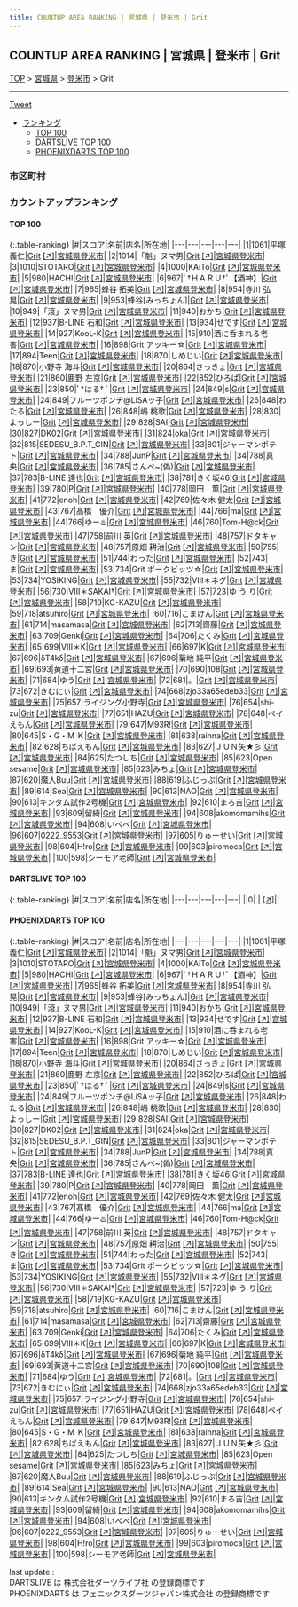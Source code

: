 ```yaml
---
title: COUNTUP AREA RANKING | 宮城県 | 登米市 | Grit
---
```

## COUNTUP AREA RANKING | 宮城県 | 登米市 | Grit

[TOP](/darts/rank/) > [宮城県](/darts/rank/宮城県/) > [登米市](/darts/rank/宮城県/登米市/) > Grit

___

<a href="https://twitter.com/share?ref_src=twsrc%5Etfw" data-text="COUNTUP AREA RANKING | 宮城県登米市Grit" class="twitter-share-button" data-hashtags="DARTSLIVE,PHOENIXDARTS,darts,ダーツ" data-show-count="false">Tweet</a>

* [ランキング](#カウントアップランキング)
    * [TOP 100](#top-100)
    * [DARTSLIVE TOP 100](#dartslive-top-100)
    * [PHOENIXDARTS TOP 100](#phoenixdarts-top-100)

### 市区町村

<ul>

</ul>

### カウントアップランキング

#### TOP 100



{:.table-ranking}
|#|スコア|名前|店名|所在地|
|---|---|---|---|---|
|1|1061|<span class="rank-name-pd"><span class="pro-icon-pd"></span>平塚 義仁</span>|<a href="/darts/rank/shops/7436.html">Grit</a> <a href="https://vs.phoenixdarts.com/jp/shop/shopDetailInfo/s_7436?s_seq=7436">[↗]</a>|<a href="/darts/rank/宮城県/登米市">宮城県登米市</a>|
|2|1014|<span class="rank-name-pd">「魁」ヌマ男</span>|<a href="/darts/rank/shops/7436.html">Grit</a> <a href="https://vs.phoenixdarts.com/jp/shop/shopDetailInfo/s_7436?s_seq=7436">[↗]</a>|<a href="/darts/rank/宮城県/登米市">宮城県登米市</a>|
|3|1010|<span class="rank-name-pd">STOTARO</span>|<a href="/darts/rank/shops/7436.html">Grit</a> <a href="https://vs.phoenixdarts.com/jp/shop/shopDetailInfo/s_7436?s_seq=7436">[↗]</a>|<a href="/darts/rank/宮城県/登米市">宮城県登米市</a>|
|4|1000|<span class="rank-name-pd">KAiTo</span>|<a href="/darts/rank/shops/7436.html">Grit</a> <a href="https://vs.phoenixdarts.com/jp/shop/shopDetailInfo/s_7436?s_seq=7436">[↗]</a>|<a href="/darts/rank/宮城県/登米市">宮城県登米市</a>|
|5|980|<span class="rank-name-pd">HACHI</span>|<a href="/darts/rank/shops/7436.html">Grit</a> <a href="https://vs.phoenixdarts.com/jp/shop/shopDetailInfo/s_7436?s_seq=7436">[↗]</a>|<a href="/darts/rank/宮城県/登米市">宮城県登米市</a>|
|6|967|<span class="rank-name-pd">ﾟ†ＨＡＲＵ†ﾟ【酒神】</span>|<a href="/darts/rank/shops/7436.html">Grit</a> <a href="https://vs.phoenixdarts.com/jp/shop/shopDetailInfo/s_7436?s_seq=7436">[↗]</a>|<a href="/darts/rank/宮城県/登米市">宮城県登米市</a>|
|7|965|<span class="rank-name-pd">蜂谷 拓美</span>|<a href="/darts/rank/shops/7436.html">Grit</a> <a href="https://vs.phoenixdarts.com/jp/shop/shopDetailInfo/s_7436?s_seq=7436">[↗]</a>|<a href="/darts/rank/宮城県/登米市">宮城県登米市</a>|
|8|954|<span class="rank-name-pd"><span class="pro-icon-pd"></span>寺川 弘晃</span>|<a href="/darts/rank/shops/7436.html">Grit</a> <a href="https://vs.phoenixdarts.com/jp/shop/shopDetailInfo/s_7436?s_seq=7436">[↗]</a>|<a href="/darts/rank/宮城県/登米市">宮城県登米市</a>|
|9|953|<span class="rank-name-pd">蜂谷[みっちょん]</span>|<a href="/darts/rank/shops/7436.html">Grit</a> <a href="https://vs.phoenixdarts.com/jp/shop/shopDetailInfo/s_7436?s_seq=7436">[↗]</a>|<a href="/darts/rank/宮城県/登米市">宮城県登米市</a>|
|10|949|<span class="rank-name-pd">「滾」ヌマ男</span>|<a href="/darts/rank/shops/7436.html">Grit</a> <a href="https://vs.phoenixdarts.com/jp/shop/shopDetailInfo/s_7436?s_seq=7436">[↗]</a>|<a href="/darts/rank/宮城県/登米市">宮城県登米市</a>|
|11|940|<span class="rank-name-pd">おかち</span>|<a href="/darts/rank/shops/7436.html">Grit</a> <a href="https://vs.phoenixdarts.com/jp/shop/shopDetailInfo/s_7436?s_seq=7436">[↗]</a>|<a href="/darts/rank/宮城県/登米市">宮城県登米市</a>|
|12|937|<span class="rank-name-pd">B-LINE 石和</span>|<a href="/darts/rank/shops/7436.html">Grit</a> <a href="https://vs.phoenixdarts.com/jp/shop/shopDetailInfo/s_7436?s_seq=7436">[↗]</a>|<a href="/darts/rank/宮城県/登米市">宮城県登米市</a>|
|13|934|<span class="rank-name-pd">せです</span>|<a href="/darts/rank/shops/7436.html">Grit</a> <a href="https://vs.phoenixdarts.com/jp/shop/shopDetailInfo/s_7436?s_seq=7436">[↗]</a>|<a href="/darts/rank/宮城県/登米市">宮城県登米市</a>|
|14|927|<span class="rank-name-pd">KooL-K</span>|<a href="/darts/rank/shops/7436.html">Grit</a> <a href="https://vs.phoenixdarts.com/jp/shop/shopDetailInfo/s_7436?s_seq=7436">[↗]</a>|<a href="/darts/rank/宮城県/登米市">宮城県登米市</a>|
|15|910|<span class="rank-name-pd">酒に呑まれる老害</span>|<a href="/darts/rank/shops/7436.html">Grit</a> <a href="https://vs.phoenixdarts.com/jp/shop/shopDetailInfo/s_7436?s_seq=7436">[↗]</a>|<a href="/darts/rank/宮城県/登米市">宮城県登米市</a>|
|16|898|<span class="rank-name-pd">Grit アッキー☆</span>|<a href="/darts/rank/shops/7436.html">Grit</a> <a href="https://vs.phoenixdarts.com/jp/shop/shopDetailInfo/s_7436?s_seq=7436">[↗]</a>|<a href="/darts/rank/宮城県/登米市">宮城県登米市</a>|
|17|894|<span class="rank-name-pd">Teen</span>|<a href="/darts/rank/shops/7436.html">Grit</a> <a href="https://vs.phoenixdarts.com/jp/shop/shopDetailInfo/s_7436?s_seq=7436">[↗]</a>|<a href="/darts/rank/宮城県/登米市">宮城県登米市</a>|
|18|870|<span class="rank-name-pd">しめじい</span>|<a href="/darts/rank/shops/7436.html">Grit</a> <a href="https://vs.phoenixdarts.com/jp/shop/shopDetailInfo/s_7436?s_seq=7436">[↗]</a>|<a href="/darts/rank/宮城県/登米市">宮城県登米市</a>|
|18|870|<span class="rank-name-pd"><span class="pro-icon-pd"></span>小野寺 海斗</span>|<a href="/darts/rank/shops/7436.html">Grit</a> <a href="https://vs.phoenixdarts.com/jp/shop/shopDetailInfo/s_7436?s_seq=7436">[↗]</a>|<a href="/darts/rank/宮城県/登米市">宮城県登米市</a>|
|20|864|<span class="rank-name-pd">さっきょ</span>|<a href="/darts/rank/shops/7436.html">Grit</a> <a href="https://vs.phoenixdarts.com/jp/shop/shopDetailInfo/s_7436?s_seq=7436">[↗]</a>|<a href="/darts/rank/宮城県/登米市">宮城県登米市</a>|
|21|860|<span class="rank-name-pd"><span class="pro-icon-pd"></span>鹿野 左京</span>|<a href="/darts/rank/shops/7436.html">Grit</a> <a href="https://vs.phoenixdarts.com/jp/shop/shopDetailInfo/s_7436?s_seq=7436">[↗]</a>|<a href="/darts/rank/宮城県/登米市">宮城県登米市</a>|
|22|852|<span class="rank-name-pd">ひろぱ</span>|<a href="/darts/rank/shops/7436.html">Grit</a> <a href="https://vs.phoenixdarts.com/jp/shop/shopDetailInfo/s_7436?s_seq=7436">[↗]</a>|<a href="/darts/rank/宮城県/登米市">宮城県登米市</a>|
|23|850|<span class="rank-name-pd">‪ﾟ†はる† ﾟ</span>|<a href="/darts/rank/shops/7436.html">Grit</a> <a href="https://vs.phoenixdarts.com/jp/shop/shopDetailInfo/s_7436?s_seq=7436">[↗]</a>|<a href="/darts/rank/宮城県/登米市">宮城県登米市</a>|
|24|849|<span class="rank-name-pd">s</span>|<a href="/darts/rank/shops/7436.html">Grit</a> <a href="https://vs.phoenixdarts.com/jp/shop/shopDetailInfo/s_7436?s_seq=7436">[↗]</a>|<a href="/darts/rank/宮城県/登米市">宮城県登米市</a>|
|24|849|<span class="rank-name-pd">フルーツポンチ@LiSAッ子</span>|<a href="/darts/rank/shops/7436.html">Grit</a> <a href="https://vs.phoenixdarts.com/jp/shop/shopDetailInfo/s_7436?s_seq=7436">[↗]</a>|<a href="/darts/rank/宮城県/登米市">宮城県登米市</a>|
|26|848|<span class="rank-name-pd">わたる</span>|<a href="/darts/rank/shops/7436.html">Grit</a> <a href="https://vs.phoenixdarts.com/jp/shop/shopDetailInfo/s_7436?s_seq=7436">[↗]</a>|<a href="/darts/rank/宮城県/登米市">宮城県登米市</a>|
|26|848|<span class="rank-name-pd"><span class="pro-icon-pd"></span>嶋 桃歌</span>|<a href="/darts/rank/shops/7436.html">Grit</a> <a href="https://vs.phoenixdarts.com/jp/shop/shopDetailInfo/s_7436?s_seq=7436">[↗]</a>|<a href="/darts/rank/宮城県/登米市">宮城県登米市</a>|
|28|830|<span class="rank-name-pd">よっしー</span>|<a href="/darts/rank/shops/7436.html">Grit</a> <a href="https://vs.phoenixdarts.com/jp/shop/shopDetailInfo/s_7436?s_seq=7436">[↗]</a>|<a href="/darts/rank/宮城県/登米市">宮城県登米市</a>|
|29|828|<span class="rank-name-pd">SAI</span>|<a href="/darts/rank/shops/7436.html">Grit</a> <a href="https://vs.phoenixdarts.com/jp/shop/shopDetailInfo/s_7436?s_seq=7436">[↗]</a>|<a href="/darts/rank/宮城県/登米市">宮城県登米市</a>|
|30|827|<span class="rank-name-pd">DK02</span>|<a href="/darts/rank/shops/7436.html">Grit</a> <a href="https://vs.phoenixdarts.com/jp/shop/shopDetailInfo/s_7436?s_seq=7436">[↗]</a>|<a href="/darts/rank/宮城県/登米市">宮城県登米市</a>|
|31|824|<span class="rank-name-pd">oka</span>|<a href="/darts/rank/shops/7436.html">Grit</a> <a href="https://vs.phoenixdarts.com/jp/shop/shopDetailInfo/s_7436?s_seq=7436">[↗]</a>|<a href="/darts/rank/宮城県/登米市">宮城県登米市</a>|
|32|815|<span class="rank-name-pd">SEDESU_B.P.T_GIN</span>|<a href="/darts/rank/shops/7436.html">Grit</a> <a href="https://vs.phoenixdarts.com/jp/shop/shopDetailInfo/s_7436?s_seq=7436">[↗]</a>|<a href="/darts/rank/宮城県/登米市">宮城県登米市</a>|
|33|801|<span class="rank-name-pd">ジャーマンポテト</span>|<a href="/darts/rank/shops/7436.html">Grit</a> <a href="https://vs.phoenixdarts.com/jp/shop/shopDetailInfo/s_7436?s_seq=7436">[↗]</a>|<a href="/darts/rank/宮城県/登米市">宮城県登米市</a>|
|34|788|<span class="rank-name-pd">JunP</span>|<a href="/darts/rank/shops/7436.html">Grit</a> <a href="https://vs.phoenixdarts.com/jp/shop/shopDetailInfo/s_7436?s_seq=7436">[↗]</a>|<a href="/darts/rank/宮城県/登米市">宮城県登米市</a>|
|34|788|<span class="rank-name-pd">真央</span>|<a href="/darts/rank/shops/7436.html">Grit</a> <a href="https://vs.phoenixdarts.com/jp/shop/shopDetailInfo/s_7436?s_seq=7436">[↗]</a>|<a href="/darts/rank/宮城県/登米市">宮城県登米市</a>|
|36|785|<span class="rank-name-pd">さんぺ~(偽)</span>|<a href="/darts/rank/shops/7436.html">Grit</a> <a href="https://vs.phoenixdarts.com/jp/shop/shopDetailInfo/s_7436?s_seq=7436">[↗]</a>|<a href="/darts/rank/宮城県/登米市">宮城県登米市</a>|
|37|783|<span class="rank-name-pd">B-LINE   達也</span>|<a href="/darts/rank/shops/7436.html">Grit</a> <a href="https://vs.phoenixdarts.com/jp/shop/shopDetailInfo/s_7436?s_seq=7436">[↗]</a>|<a href="/darts/rank/宮城県/登米市">宮城県登米市</a>|
|38|781|<span class="rank-name-pd">きく坂46</span>|<a href="/darts/rank/shops/7436.html">Grit</a> <a href="https://vs.phoenixdarts.com/jp/shop/shopDetailInfo/s_7436?s_seq=7436">[↗]</a>|<a href="/darts/rank/宮城県/登米市">宮城県登米市</a>|
|39|780|<span class="rank-name-pd">P</span>|<a href="/darts/rank/shops/7436.html">Grit</a> <a href="https://vs.phoenixdarts.com/jp/shop/shopDetailInfo/s_7436?s_seq=7436">[↗]</a>|<a href="/darts/rank/宮城県/登米市">宮城県登米市</a>|
|40|778|<span class="rank-name-pd">岡田　薫</span>|<a href="/darts/rank/shops/7436.html">Grit</a> <a href="https://vs.phoenixdarts.com/jp/shop/shopDetailInfo/s_7436?s_seq=7436">[↗]</a>|<a href="/darts/rank/宮城県/登米市">宮城県登米市</a>|
|41|772|<span class="rank-name-pd">enoh</span>|<a href="/darts/rank/shops/7436.html">Grit</a> <a href="https://vs.phoenixdarts.com/jp/shop/shopDetailInfo/s_7436?s_seq=7436">[↗]</a>|<a href="/darts/rank/宮城県/登米市">宮城県登米市</a>|
|42|769|<span class="rank-name-pd"><span class="pro-icon-pd"></span>佐々木 健太</span>|<a href="/darts/rank/shops/7436.html">Grit</a> <a href="https://vs.phoenixdarts.com/jp/shop/shopDetailInfo/s_7436?s_seq=7436">[↗]</a>|<a href="/darts/rank/宮城県/登米市">宮城県登米市</a>|
|43|767|<span class="rank-name-pd">髙橋　優介</span>|<a href="/darts/rank/shops/7436.html">Grit</a> <a href="https://vs.phoenixdarts.com/jp/shop/shopDetailInfo/s_7436?s_seq=7436">[↗]</a>|<a href="/darts/rank/宮城県/登米市">宮城県登米市</a>|
|44|766|<span class="rank-name-pd">ma</span>|<a href="/darts/rank/shops/7436.html">Grit</a> <a href="https://vs.phoenixdarts.com/jp/shop/shopDetailInfo/s_7436?s_seq=7436">[↗]</a>|<a href="/darts/rank/宮城県/登米市">宮城県登米市</a>|
|44|766|<span class="rank-name-pd">ゆー♨️</span>|<a href="/darts/rank/shops/7436.html">Grit</a> <a href="https://vs.phoenixdarts.com/jp/shop/shopDetailInfo/s_7436?s_seq=7436">[↗]</a>|<a href="/darts/rank/宮城県/登米市">宮城県登米市</a>|
|46|760|<span class="rank-name-pd">Tom-H@ck</span>|<a href="/darts/rank/shops/7436.html">Grit</a> <a href="https://vs.phoenixdarts.com/jp/shop/shopDetailInfo/s_7436?s_seq=7436">[↗]</a>|<a href="/darts/rank/宮城県/登米市">宮城県登米市</a>|
|47|758|<span class="rank-name-pd"><span class="pro-icon-pd"></span>前川 英</span>|<a href="/darts/rank/shops/7436.html">Grit</a> <a href="https://vs.phoenixdarts.com/jp/shop/shopDetailInfo/s_7436?s_seq=7436">[↗]</a>|<a href="/darts/rank/宮城県/登米市">宮城県登米市</a>|
|48|757|<span class="rank-name-pd">ドタキャン</span>|<a href="/darts/rank/shops/7436.html">Grit</a> <a href="https://vs.phoenixdarts.com/jp/shop/shopDetailInfo/s_7436?s_seq=7436">[↗]</a>|<a href="/darts/rank/宮城県/登米市">宮城県登米市</a>|
|48|757|<span class="rank-name-pd">原畑 耕治</span>|<a href="/darts/rank/shops/7436.html">Grit</a> <a href="https://vs.phoenixdarts.com/jp/shop/shopDetailInfo/s_7436?s_seq=7436">[↗]</a>|<a href="/darts/rank/宮城県/登米市">宮城県登米市</a>|
|50|755|<span class="rank-name-pd">き</span>|<a href="/darts/rank/shops/7436.html">Grit</a> <a href="https://vs.phoenixdarts.com/jp/shop/shopDetailInfo/s_7436?s_seq=7436">[↗]</a>|<a href="/darts/rank/宮城県/登米市">宮城県登米市</a>|
|51|744|<span class="rank-name-pd">わった</span>|<a href="/darts/rank/shops/7436.html">Grit</a> <a href="https://vs.phoenixdarts.com/jp/shop/shopDetailInfo/s_7436?s_seq=7436">[↗]</a>|<a href="/darts/rank/宮城県/登米市">宮城県登米市</a>|
|52|743|<span class="rank-name-pd">ま</span>|<a href="/darts/rank/shops/7436.html">Grit</a> <a href="https://vs.phoenixdarts.com/jp/shop/shopDetailInfo/s_7436?s_seq=7436">[↗]</a>|<a href="/darts/rank/宮城県/登米市">宮城県登米市</a>|
|53|734|<span class="rank-name-pd">Grit ポークビッツ☆</span>|<a href="/darts/rank/shops/7436.html">Grit</a> <a href="https://vs.phoenixdarts.com/jp/shop/shopDetailInfo/s_7436?s_seq=7436">[↗]</a>|<a href="/darts/rank/宮城県/登米市">宮城県登米市</a>|
|53|734|<span class="rank-name-pd">YOSIKING</span>|<a href="/darts/rank/shops/7436.html">Grit</a> <a href="https://vs.phoenixdarts.com/jp/shop/shopDetailInfo/s_7436?s_seq=7436">[↗]</a>|<a href="/darts/rank/宮城県/登米市">宮城県登米市</a>|
|55|732|<span class="rank-name-pd">Ⅷ＊ネグ</span>|<a href="/darts/rank/shops/7436.html">Grit</a> <a href="https://vs.phoenixdarts.com/jp/shop/shopDetailInfo/s_7436?s_seq=7436">[↗]</a>|<a href="/darts/rank/宮城県/登米市">宮城県登米市</a>|
|56|730|<span class="rank-name-pd">Ⅷ＊SAKAI†</span>|<a href="/darts/rank/shops/7436.html">Grit</a> <a href="https://vs.phoenixdarts.com/jp/shop/shopDetailInfo/s_7436?s_seq=7436">[↗]</a>|<a href="/darts/rank/宮城県/登米市">宮城県登米市</a>|
|57|723|<span class="rank-name-pd">ゆ う り</span>|<a href="/darts/rank/shops/7436.html">Grit</a> <a href="https://vs.phoenixdarts.com/jp/shop/shopDetailInfo/s_7436?s_seq=7436">[↗]</a>|<a href="/darts/rank/宮城県/登米市">宮城県登米市</a>|
|58|719|<span class="rank-name-pd">KG-KAZU</span>|<a href="/darts/rank/shops/7436.html">Grit</a> <a href="https://vs.phoenixdarts.com/jp/shop/shopDetailInfo/s_7436?s_seq=7436">[↗]</a>|<a href="/darts/rank/宮城県/登米市">宮城県登米市</a>|
|59|718|<span class="rank-name-pd">atsuhiro</span>|<a href="/darts/rank/shops/7436.html">Grit</a> <a href="https://vs.phoenixdarts.com/jp/shop/shopDetailInfo/s_7436?s_seq=7436">[↗]</a>|<a href="/darts/rank/宮城県/登米市">宮城県登米市</a>|
|60|716|<span class="rank-name-pd">こまけん</span>|<a href="/darts/rank/shops/7436.html">Grit</a> <a href="https://vs.phoenixdarts.com/jp/shop/shopDetailInfo/s_7436?s_seq=7436">[↗]</a>|<a href="/darts/rank/宮城県/登米市">宮城県登米市</a>|
|61|714|<span class="rank-name-pd">masamasa</span>|<a href="/darts/rank/shops/7436.html">Grit</a> <a href="https://vs.phoenixdarts.com/jp/shop/shopDetailInfo/s_7436?s_seq=7436">[↗]</a>|<a href="/darts/rank/宮城県/登米市">宮城県登米市</a>|
|62|713|<span class="rank-name-pd">齋藤</span>|<a href="/darts/rank/shops/7436.html">Grit</a> <a href="https://vs.phoenixdarts.com/jp/shop/shopDetailInfo/s_7436?s_seq=7436">[↗]</a>|<a href="/darts/rank/宮城県/登米市">宮城県登米市</a>|
|63|709|<span class="rank-name-pd">Genki</span>|<a href="/darts/rank/shops/7436.html">Grit</a> <a href="https://vs.phoenixdarts.com/jp/shop/shopDetailInfo/s_7436?s_seq=7436">[↗]</a>|<a href="/darts/rank/宮城県/登米市">宮城県登米市</a>|
|64|706|<span class="rank-name-pd">たくみ</span>|<a href="/darts/rank/shops/7436.html">Grit</a> <a href="https://vs.phoenixdarts.com/jp/shop/shopDetailInfo/s_7436?s_seq=7436">[↗]</a>|<a href="/darts/rank/宮城県/登米市">宮城県登米市</a>|
|65|699|<span class="rank-name-pd">Ⅷ＊K</span>|<a href="/darts/rank/shops/7436.html">Grit</a> <a href="https://vs.phoenixdarts.com/jp/shop/shopDetailInfo/s_7436?s_seq=7436">[↗]</a>|<a href="/darts/rank/宮城県/登米市">宮城県登米市</a>|
|66|697|<span class="rank-name-pd">K</span>|<a href="/darts/rank/shops/7436.html">Grit</a> <a href="https://vs.phoenixdarts.com/jp/shop/shopDetailInfo/s_7436?s_seq=7436">[↗]</a>|<a href="/darts/rank/宮城県/登米市">宮城県登米市</a>|
|67|696|<span class="rank-name-pd">δT4kδ</span>|<a href="/darts/rank/shops/7436.html">Grit</a> <a href="https://vs.phoenixdarts.com/jp/shop/shopDetailInfo/s_7436?s_seq=7436">[↗]</a>|<a href="/darts/rank/宮城県/登米市">宮城県登米市</a>|
|67|696|<span class="rank-name-pd"><span class="pro-icon-pd"></span>菊地 純平</span>|<a href="/darts/rank/shops/7436.html">Grit</a> <a href="https://vs.phoenixdarts.com/jp/shop/shopDetailInfo/s_7436?s_seq=7436">[↗]</a>|<a href="/darts/rank/宮城県/登米市">宮城県登米市</a>|
|69|693|<span class="rank-name-pd">黄道十二宮</span>|<a href="/darts/rank/shops/7436.html">Grit</a> <a href="https://vs.phoenixdarts.com/jp/shop/shopDetailInfo/s_7436?s_seq=7436">[↗]</a>|<a href="/darts/rank/宮城県/登米市">宮城県登米市</a>|
|70|690|<span class="rank-name-pd">108</span>|<a href="/darts/rank/shops/7436.html">Grit</a> <a href="https://vs.phoenixdarts.com/jp/shop/shopDetailInfo/s_7436?s_seq=7436">[↗]</a>|<a href="/darts/rank/宮城県/登米市">宮城県登米市</a>|
|71|684|<span class="rank-name-pd">ゆう</span>|<a href="/darts/rank/shops/7436.html">Grit</a> <a href="https://vs.phoenixdarts.com/jp/shop/shopDetailInfo/s_7436?s_seq=7436">[↗]</a>|<a href="/darts/rank/宮城県/登米市">宮城県登米市</a>|
|72|681|<span class="rank-name-pd">。</span>|<a href="/darts/rank/shops/7436.html">Grit</a> <a href="https://vs.phoenixdarts.com/jp/shop/shopDetailInfo/s_7436?s_seq=7436">[↗]</a>|<a href="/darts/rank/宮城県/登米市">宮城県登米市</a>|
|73|672|<span class="rank-name-pd">きむにぃ</span>|<a href="/darts/rank/shops/7436.html">Grit</a> <a href="https://vs.phoenixdarts.com/jp/shop/shopDetailInfo/s_7436?s_seq=7436">[↗]</a>|<a href="/darts/rank/宮城県/登米市">宮城県登米市</a>|
|74|668|<span class="rank-name-pd">zjo33a65edeb33</span>|<a href="/darts/rank/shops/7436.html">Grit</a> <a href="https://vs.phoenixdarts.com/jp/shop/shopDetailInfo/s_7436?s_seq=7436">[↗]</a>|<a href="/darts/rank/宮城県/登米市">宮城県登米市</a>|
|75|657|<span class="rank-name-pd">ライジング小野寺</span>|<a href="/darts/rank/shops/7436.html">Grit</a> <a href="https://vs.phoenixdarts.com/jp/shop/shopDetailInfo/s_7436?s_seq=7436">[↗]</a>|<a href="/darts/rank/宮城県/登米市">宮城県登米市</a>|
|76|654|<span class="rank-name-pd">shi-zu</span>|<a href="/darts/rank/shops/7436.html">Grit</a> <a href="https://vs.phoenixdarts.com/jp/shop/shopDetailInfo/s_7436?s_seq=7436">[↗]</a>|<a href="/darts/rank/宮城県/登米市">宮城県登米市</a>|
|77|651|<span class="rank-name-pd">HAZU</span>|<a href="/darts/rank/shops/7436.html">Grit</a> <a href="https://vs.phoenixdarts.com/jp/shop/shopDetailInfo/s_7436?s_seq=7436">[↗]</a>|<a href="/darts/rank/宮城県/登米市">宮城県登米市</a>|
|78|648|<span class="rank-name-pd">ペイえもん</span>|<a href="/darts/rank/shops/7436.html">Grit</a> <a href="https://vs.phoenixdarts.com/jp/shop/shopDetailInfo/s_7436?s_seq=7436">[↗]</a>|<a href="/darts/rank/宮城県/登米市">宮城県登米市</a>|
|79|647|<span class="rank-name-pd">M93R!</span>|<a href="/darts/rank/shops/7436.html">Grit</a> <a href="https://vs.phoenixdarts.com/jp/shop/shopDetailInfo/s_7436?s_seq=7436">[↗]</a>|<a href="/darts/rank/宮城県/登米市">宮城県登米市</a>|
|80|645|<span class="rank-name-pd">S・G・M  Ｋ</span>|<a href="/darts/rank/shops/7436.html">Grit</a> <a href="https://vs.phoenixdarts.com/jp/shop/shopDetailInfo/s_7436?s_seq=7436">[↗]</a>|<a href="/darts/rank/宮城県/登米市">宮城県登米市</a>|
|81|638|<span class="rank-name-pd">rainna</span>|<a href="/darts/rank/shops/7436.html">Grit</a> <a href="https://vs.phoenixdarts.com/jp/shop/shopDetailInfo/s_7436?s_seq=7436">[↗]</a>|<a href="/darts/rank/宮城県/登米市">宮城県登米市</a>|
|82|628|<span class="rank-name-pd">ちばえもん</span>|<a href="/darts/rank/shops/7436.html">Grit</a> <a href="https://vs.phoenixdarts.com/jp/shop/shopDetailInfo/s_7436?s_seq=7436">[↗]</a>|<a href="/darts/rank/宮城県/登米市">宮城県登米市</a>|
|83|627|<span class="rank-name-pd">ＪＵＮ矢★彡</span>|<a href="/darts/rank/shops/7436.html">Grit</a> <a href="https://vs.phoenixdarts.com/jp/shop/shopDetailInfo/s_7436?s_seq=7436">[↗]</a>|<a href="/darts/rank/宮城県/登米市">宮城県登米市</a>|
|84|625|<span class="rank-name-pd">たつしち</span>|<a href="/darts/rank/shops/7436.html">Grit</a> <a href="https://vs.phoenixdarts.com/jp/shop/shopDetailInfo/s_7436?s_seq=7436">[↗]</a>|<a href="/darts/rank/宮城県/登米市">宮城県登米市</a>|
|85|623|<span class="rank-name-pd">Open sesame</span>|<a href="/darts/rank/shops/7436.html">Grit</a> <a href="https://vs.phoenixdarts.com/jp/shop/shopDetailInfo/s_7436?s_seq=7436">[↗]</a>|<a href="/darts/rank/宮城県/登米市">宮城県登米市</a>|
|85|623|<span class="rank-name-pd">みちょ</span>|<a href="/darts/rank/shops/7436.html">Grit</a> <a href="https://vs.phoenixdarts.com/jp/shop/shopDetailInfo/s_7436?s_seq=7436">[↗]</a>|<a href="/darts/rank/宮城県/登米市">宮城県登米市</a>|
|87|620|<span class="rank-name-pd">魔人Buu</span>|<a href="/darts/rank/shops/7436.html">Grit</a> <a href="https://vs.phoenixdarts.com/jp/shop/shopDetailInfo/s_7436?s_seq=7436">[↗]</a>|<a href="/darts/rank/宮城県/登米市">宮城県登米市</a>|
|88|619|<span class="rank-name-pd">ふじっぷ</span>|<a href="/darts/rank/shops/7436.html">Grit</a> <a href="https://vs.phoenixdarts.com/jp/shop/shopDetailInfo/s_7436?s_seq=7436">[↗]</a>|<a href="/darts/rank/宮城県/登米市">宮城県登米市</a>|
|89|614|<span class="rank-name-pd">Sea</span>|<a href="/darts/rank/shops/7436.html">Grit</a> <a href="https://vs.phoenixdarts.com/jp/shop/shopDetailInfo/s_7436?s_seq=7436">[↗]</a>|<a href="/darts/rank/宮城県/登米市">宮城県登米市</a>|
|90|613|<span class="rank-name-pd">NAO</span>|<a href="/darts/rank/shops/7436.html">Grit</a> <a href="https://vs.phoenixdarts.com/jp/shop/shopDetailInfo/s_7436?s_seq=7436">[↗]</a>|<a href="/darts/rank/宮城県/登米市">宮城県登米市</a>|
|90|613|<span class="rank-name-pd">キンタム試作2号機</span>|<a href="/darts/rank/shops/7436.html">Grit</a> <a href="https://vs.phoenixdarts.com/jp/shop/shopDetailInfo/s_7436?s_seq=7436">[↗]</a>|<a href="/darts/rank/宮城県/登米市">宮城県登米市</a>|
|92|610|<span class="rank-name-pd">まろ吉</span>|<a href="/darts/rank/shops/7436.html">Grit</a> <a href="https://vs.phoenixdarts.com/jp/shop/shopDetailInfo/s_7436?s_seq=7436">[↗]</a>|<a href="/darts/rank/宮城県/登米市">宮城県登米市</a>|
|93|609|<span class="rank-name-pd">留綺</span>|<a href="/darts/rank/shops/7436.html">Grit</a> <a href="https://vs.phoenixdarts.com/jp/shop/shopDetailInfo/s_7436?s_seq=7436">[↗]</a>|<a href="/darts/rank/宮城県/登米市">宮城県登米市</a>|
|94|608|<span class="rank-name-pd">akomomamihs</span>|<a href="/darts/rank/shops/7436.html">Grit</a> <a href="https://vs.phoenixdarts.com/jp/shop/shopDetailInfo/s_7436?s_seq=7436">[↗]</a>|<a href="/darts/rank/宮城県/登米市">宮城県登米市</a>|
|94|608|<span class="rank-name-pd">いべべ</span>|<a href="/darts/rank/shops/7436.html">Grit</a> <a href="https://vs.phoenixdarts.com/jp/shop/shopDetailInfo/s_7436?s_seq=7436">[↗]</a>|<a href="/darts/rank/宮城県/登米市">宮城県登米市</a>|
|96|607|<span class="rank-name-pd">0222_9553</span>|<a href="/darts/rank/shops/7436.html">Grit</a> <a href="https://vs.phoenixdarts.com/jp/shop/shopDetailInfo/s_7436?s_seq=7436">[↗]</a>|<a href="/darts/rank/宮城県/登米市">宮城県登米市</a>|
|97|605|<span class="rank-name-pd">りゅーせい</span>|<a href="/darts/rank/shops/7436.html">Grit</a> <a href="https://vs.phoenixdarts.com/jp/shop/shopDetailInfo/s_7436?s_seq=7436">[↗]</a>|<a href="/darts/rank/宮城県/登米市">宮城県登米市</a>|
|98|604|<span class="rank-name-pd">H!ro</span>|<a href="/darts/rank/shops/7436.html">Grit</a> <a href="https://vs.phoenixdarts.com/jp/shop/shopDetailInfo/s_7436?s_seq=7436">[↗]</a>|<a href="/darts/rank/宮城県/登米市">宮城県登米市</a>|
|99|603|<span class="rank-name-pd">piromoca</span>|<a href="/darts/rank/shops/7436.html">Grit</a> <a href="https://vs.phoenixdarts.com/jp/shop/shopDetailInfo/s_7436?s_seq=7436">[↗]</a>|<a href="/darts/rank/宮城県/登米市">宮城県登米市</a>|
|100|598|<span class="rank-name-pd">シーモア老師</span>|<a href="/darts/rank/shops/7436.html">Grit</a> <a href="https://vs.phoenixdarts.com/jp/shop/shopDetailInfo/s_7436?s_seq=7436">[↗]</a>|<a href="/darts/rank/宮城県/登米市">宮城県登米市</a>|


#### DARTSLIVE TOP 100



{:.table-ranking}
|#|スコア|名前|店名|所在地|
|---|---|---|---|---|
||0|<span class="rank-name-dl"> </span>|<a href="/darts/rank/shops/.html"></a> <a href="">[↗]</a>|<a href="/darts/rank//"></a>|


#### PHOENIXDARTS TOP 100



{:.table-ranking}
|#|スコア|名前|店名|所在地|
|---|---|---|---|---|
|1|1061|<span class="rank-name-pd"><span class="pro-icon-pd"></span>平塚 義仁</span>|<a href="/darts/rank/shops/7436.html">Grit</a> <a href="https://vs.phoenixdarts.com/jp/shop/shopDetailInfo/s_7436?s_seq=7436">[↗]</a>|<a href="/darts/rank/宮城県/登米市">宮城県登米市</a>|
|2|1014|<span class="rank-name-pd">「魁」ヌマ男</span>|<a href="/darts/rank/shops/7436.html">Grit</a> <a href="https://vs.phoenixdarts.com/jp/shop/shopDetailInfo/s_7436?s_seq=7436">[↗]</a>|<a href="/darts/rank/宮城県/登米市">宮城県登米市</a>|
|3|1010|<span class="rank-name-pd">STOTARO</span>|<a href="/darts/rank/shops/7436.html">Grit</a> <a href="https://vs.phoenixdarts.com/jp/shop/shopDetailInfo/s_7436?s_seq=7436">[↗]</a>|<a href="/darts/rank/宮城県/登米市">宮城県登米市</a>|
|4|1000|<span class="rank-name-pd">KAiTo</span>|<a href="/darts/rank/shops/7436.html">Grit</a> <a href="https://vs.phoenixdarts.com/jp/shop/shopDetailInfo/s_7436?s_seq=7436">[↗]</a>|<a href="/darts/rank/宮城県/登米市">宮城県登米市</a>|
|5|980|<span class="rank-name-pd">HACHI</span>|<a href="/darts/rank/shops/7436.html">Grit</a> <a href="https://vs.phoenixdarts.com/jp/shop/shopDetailInfo/s_7436?s_seq=7436">[↗]</a>|<a href="/darts/rank/宮城県/登米市">宮城県登米市</a>|
|6|967|<span class="rank-name-pd">ﾟ†ＨＡＲＵ†ﾟ【酒神】</span>|<a href="/darts/rank/shops/7436.html">Grit</a> <a href="https://vs.phoenixdarts.com/jp/shop/shopDetailInfo/s_7436?s_seq=7436">[↗]</a>|<a href="/darts/rank/宮城県/登米市">宮城県登米市</a>|
|7|965|<span class="rank-name-pd">蜂谷 拓美</span>|<a href="/darts/rank/shops/7436.html">Grit</a> <a href="https://vs.phoenixdarts.com/jp/shop/shopDetailInfo/s_7436?s_seq=7436">[↗]</a>|<a href="/darts/rank/宮城県/登米市">宮城県登米市</a>|
|8|954|<span class="rank-name-pd"><span class="pro-icon-pd"></span>寺川 弘晃</span>|<a href="/darts/rank/shops/7436.html">Grit</a> <a href="https://vs.phoenixdarts.com/jp/shop/shopDetailInfo/s_7436?s_seq=7436">[↗]</a>|<a href="/darts/rank/宮城県/登米市">宮城県登米市</a>|
|9|953|<span class="rank-name-pd">蜂谷[みっちょん]</span>|<a href="/darts/rank/shops/7436.html">Grit</a> <a href="https://vs.phoenixdarts.com/jp/shop/shopDetailInfo/s_7436?s_seq=7436">[↗]</a>|<a href="/darts/rank/宮城県/登米市">宮城県登米市</a>|
|10|949|<span class="rank-name-pd">「滾」ヌマ男</span>|<a href="/darts/rank/shops/7436.html">Grit</a> <a href="https://vs.phoenixdarts.com/jp/shop/shopDetailInfo/s_7436?s_seq=7436">[↗]</a>|<a href="/darts/rank/宮城県/登米市">宮城県登米市</a>|
|11|940|<span class="rank-name-pd">おかち</span>|<a href="/darts/rank/shops/7436.html">Grit</a> <a href="https://vs.phoenixdarts.com/jp/shop/shopDetailInfo/s_7436?s_seq=7436">[↗]</a>|<a href="/darts/rank/宮城県/登米市">宮城県登米市</a>|
|12|937|<span class="rank-name-pd">B-LINE 石和</span>|<a href="/darts/rank/shops/7436.html">Grit</a> <a href="https://vs.phoenixdarts.com/jp/shop/shopDetailInfo/s_7436?s_seq=7436">[↗]</a>|<a href="/darts/rank/宮城県/登米市">宮城県登米市</a>|
|13|934|<span class="rank-name-pd">せです</span>|<a href="/darts/rank/shops/7436.html">Grit</a> <a href="https://vs.phoenixdarts.com/jp/shop/shopDetailInfo/s_7436?s_seq=7436">[↗]</a>|<a href="/darts/rank/宮城県/登米市">宮城県登米市</a>|
|14|927|<span class="rank-name-pd">KooL-K</span>|<a href="/darts/rank/shops/7436.html">Grit</a> <a href="https://vs.phoenixdarts.com/jp/shop/shopDetailInfo/s_7436?s_seq=7436">[↗]</a>|<a href="/darts/rank/宮城県/登米市">宮城県登米市</a>|
|15|910|<span class="rank-name-pd">酒に呑まれる老害</span>|<a href="/darts/rank/shops/7436.html">Grit</a> <a href="https://vs.phoenixdarts.com/jp/shop/shopDetailInfo/s_7436?s_seq=7436">[↗]</a>|<a href="/darts/rank/宮城県/登米市">宮城県登米市</a>|
|16|898|<span class="rank-name-pd">Grit アッキー☆</span>|<a href="/darts/rank/shops/7436.html">Grit</a> <a href="https://vs.phoenixdarts.com/jp/shop/shopDetailInfo/s_7436?s_seq=7436">[↗]</a>|<a href="/darts/rank/宮城県/登米市">宮城県登米市</a>|
|17|894|<span class="rank-name-pd">Teen</span>|<a href="/darts/rank/shops/7436.html">Grit</a> <a href="https://vs.phoenixdarts.com/jp/shop/shopDetailInfo/s_7436?s_seq=7436">[↗]</a>|<a href="/darts/rank/宮城県/登米市">宮城県登米市</a>|
|18|870|<span class="rank-name-pd">しめじい</span>|<a href="/darts/rank/shops/7436.html">Grit</a> <a href="https://vs.phoenixdarts.com/jp/shop/shopDetailInfo/s_7436?s_seq=7436">[↗]</a>|<a href="/darts/rank/宮城県/登米市">宮城県登米市</a>|
|18|870|<span class="rank-name-pd"><span class="pro-icon-pd"></span>小野寺 海斗</span>|<a href="/darts/rank/shops/7436.html">Grit</a> <a href="https://vs.phoenixdarts.com/jp/shop/shopDetailInfo/s_7436?s_seq=7436">[↗]</a>|<a href="/darts/rank/宮城県/登米市">宮城県登米市</a>|
|20|864|<span class="rank-name-pd">さっきょ</span>|<a href="/darts/rank/shops/7436.html">Grit</a> <a href="https://vs.phoenixdarts.com/jp/shop/shopDetailInfo/s_7436?s_seq=7436">[↗]</a>|<a href="/darts/rank/宮城県/登米市">宮城県登米市</a>|
|21|860|<span class="rank-name-pd"><span class="pro-icon-pd"></span>鹿野 左京</span>|<a href="/darts/rank/shops/7436.html">Grit</a> <a href="https://vs.phoenixdarts.com/jp/shop/shopDetailInfo/s_7436?s_seq=7436">[↗]</a>|<a href="/darts/rank/宮城県/登米市">宮城県登米市</a>|
|22|852|<span class="rank-name-pd">ひろぱ</span>|<a href="/darts/rank/shops/7436.html">Grit</a> <a href="https://vs.phoenixdarts.com/jp/shop/shopDetailInfo/s_7436?s_seq=7436">[↗]</a>|<a href="/darts/rank/宮城県/登米市">宮城県登米市</a>|
|23|850|<span class="rank-name-pd">‪ﾟ†はる† ﾟ</span>|<a href="/darts/rank/shops/7436.html">Grit</a> <a href="https://vs.phoenixdarts.com/jp/shop/shopDetailInfo/s_7436?s_seq=7436">[↗]</a>|<a href="/darts/rank/宮城県/登米市">宮城県登米市</a>|
|24|849|<span class="rank-name-pd">s</span>|<a href="/darts/rank/shops/7436.html">Grit</a> <a href="https://vs.phoenixdarts.com/jp/shop/shopDetailInfo/s_7436?s_seq=7436">[↗]</a>|<a href="/darts/rank/宮城県/登米市">宮城県登米市</a>|
|24|849|<span class="rank-name-pd">フルーツポンチ@LiSAッ子</span>|<a href="/darts/rank/shops/7436.html">Grit</a> <a href="https://vs.phoenixdarts.com/jp/shop/shopDetailInfo/s_7436?s_seq=7436">[↗]</a>|<a href="/darts/rank/宮城県/登米市">宮城県登米市</a>|
|26|848|<span class="rank-name-pd">わたる</span>|<a href="/darts/rank/shops/7436.html">Grit</a> <a href="https://vs.phoenixdarts.com/jp/shop/shopDetailInfo/s_7436?s_seq=7436">[↗]</a>|<a href="/darts/rank/宮城県/登米市">宮城県登米市</a>|
|26|848|<span class="rank-name-pd"><span class="pro-icon-pd"></span>嶋 桃歌</span>|<a href="/darts/rank/shops/7436.html">Grit</a> <a href="https://vs.phoenixdarts.com/jp/shop/shopDetailInfo/s_7436?s_seq=7436">[↗]</a>|<a href="/darts/rank/宮城県/登米市">宮城県登米市</a>|
|28|830|<span class="rank-name-pd">よっしー</span>|<a href="/darts/rank/shops/7436.html">Grit</a> <a href="https://vs.phoenixdarts.com/jp/shop/shopDetailInfo/s_7436?s_seq=7436">[↗]</a>|<a href="/darts/rank/宮城県/登米市">宮城県登米市</a>|
|29|828|<span class="rank-name-pd">SAI</span>|<a href="/darts/rank/shops/7436.html">Grit</a> <a href="https://vs.phoenixdarts.com/jp/shop/shopDetailInfo/s_7436?s_seq=7436">[↗]</a>|<a href="/darts/rank/宮城県/登米市">宮城県登米市</a>|
|30|827|<span class="rank-name-pd">DK02</span>|<a href="/darts/rank/shops/7436.html">Grit</a> <a href="https://vs.phoenixdarts.com/jp/shop/shopDetailInfo/s_7436?s_seq=7436">[↗]</a>|<a href="/darts/rank/宮城県/登米市">宮城県登米市</a>|
|31|824|<span class="rank-name-pd">oka</span>|<a href="/darts/rank/shops/7436.html">Grit</a> <a href="https://vs.phoenixdarts.com/jp/shop/shopDetailInfo/s_7436?s_seq=7436">[↗]</a>|<a href="/darts/rank/宮城県/登米市">宮城県登米市</a>|
|32|815|<span class="rank-name-pd">SEDESU_B.P.T_GIN</span>|<a href="/darts/rank/shops/7436.html">Grit</a> <a href="https://vs.phoenixdarts.com/jp/shop/shopDetailInfo/s_7436?s_seq=7436">[↗]</a>|<a href="/darts/rank/宮城県/登米市">宮城県登米市</a>|
|33|801|<span class="rank-name-pd">ジャーマンポテト</span>|<a href="/darts/rank/shops/7436.html">Grit</a> <a href="https://vs.phoenixdarts.com/jp/shop/shopDetailInfo/s_7436?s_seq=7436">[↗]</a>|<a href="/darts/rank/宮城県/登米市">宮城県登米市</a>|
|34|788|<span class="rank-name-pd">JunP</span>|<a href="/darts/rank/shops/7436.html">Grit</a> <a href="https://vs.phoenixdarts.com/jp/shop/shopDetailInfo/s_7436?s_seq=7436">[↗]</a>|<a href="/darts/rank/宮城県/登米市">宮城県登米市</a>|
|34|788|<span class="rank-name-pd">真央</span>|<a href="/darts/rank/shops/7436.html">Grit</a> <a href="https://vs.phoenixdarts.com/jp/shop/shopDetailInfo/s_7436?s_seq=7436">[↗]</a>|<a href="/darts/rank/宮城県/登米市">宮城県登米市</a>|
|36|785|<span class="rank-name-pd">さんぺ~(偽)</span>|<a href="/darts/rank/shops/7436.html">Grit</a> <a href="https://vs.phoenixdarts.com/jp/shop/shopDetailInfo/s_7436?s_seq=7436">[↗]</a>|<a href="/darts/rank/宮城県/登米市">宮城県登米市</a>|
|37|783|<span class="rank-name-pd">B-LINE   達也</span>|<a href="/darts/rank/shops/7436.html">Grit</a> <a href="https://vs.phoenixdarts.com/jp/shop/shopDetailInfo/s_7436?s_seq=7436">[↗]</a>|<a href="/darts/rank/宮城県/登米市">宮城県登米市</a>|
|38|781|<span class="rank-name-pd">きく坂46</span>|<a href="/darts/rank/shops/7436.html">Grit</a> <a href="https://vs.phoenixdarts.com/jp/shop/shopDetailInfo/s_7436?s_seq=7436">[↗]</a>|<a href="/darts/rank/宮城県/登米市">宮城県登米市</a>|
|39|780|<span class="rank-name-pd">P</span>|<a href="/darts/rank/shops/7436.html">Grit</a> <a href="https://vs.phoenixdarts.com/jp/shop/shopDetailInfo/s_7436?s_seq=7436">[↗]</a>|<a href="/darts/rank/宮城県/登米市">宮城県登米市</a>|
|40|778|<span class="rank-name-pd">岡田　薫</span>|<a href="/darts/rank/shops/7436.html">Grit</a> <a href="https://vs.phoenixdarts.com/jp/shop/shopDetailInfo/s_7436?s_seq=7436">[↗]</a>|<a href="/darts/rank/宮城県/登米市">宮城県登米市</a>|
|41|772|<span class="rank-name-pd">enoh</span>|<a href="/darts/rank/shops/7436.html">Grit</a> <a href="https://vs.phoenixdarts.com/jp/shop/shopDetailInfo/s_7436?s_seq=7436">[↗]</a>|<a href="/darts/rank/宮城県/登米市">宮城県登米市</a>|
|42|769|<span class="rank-name-pd"><span class="pro-icon-pd"></span>佐々木 健太</span>|<a href="/darts/rank/shops/7436.html">Grit</a> <a href="https://vs.phoenixdarts.com/jp/shop/shopDetailInfo/s_7436?s_seq=7436">[↗]</a>|<a href="/darts/rank/宮城県/登米市">宮城県登米市</a>|
|43|767|<span class="rank-name-pd">髙橋　優介</span>|<a href="/darts/rank/shops/7436.html">Grit</a> <a href="https://vs.phoenixdarts.com/jp/shop/shopDetailInfo/s_7436?s_seq=7436">[↗]</a>|<a href="/darts/rank/宮城県/登米市">宮城県登米市</a>|
|44|766|<span class="rank-name-pd">ma</span>|<a href="/darts/rank/shops/7436.html">Grit</a> <a href="https://vs.phoenixdarts.com/jp/shop/shopDetailInfo/s_7436?s_seq=7436">[↗]</a>|<a href="/darts/rank/宮城県/登米市">宮城県登米市</a>|
|44|766|<span class="rank-name-pd">ゆー♨️</span>|<a href="/darts/rank/shops/7436.html">Grit</a> <a href="https://vs.phoenixdarts.com/jp/shop/shopDetailInfo/s_7436?s_seq=7436">[↗]</a>|<a href="/darts/rank/宮城県/登米市">宮城県登米市</a>|
|46|760|<span class="rank-name-pd">Tom-H@ck</span>|<a href="/darts/rank/shops/7436.html">Grit</a> <a href="https://vs.phoenixdarts.com/jp/shop/shopDetailInfo/s_7436?s_seq=7436">[↗]</a>|<a href="/darts/rank/宮城県/登米市">宮城県登米市</a>|
|47|758|<span class="rank-name-pd"><span class="pro-icon-pd"></span>前川 英</span>|<a href="/darts/rank/shops/7436.html">Grit</a> <a href="https://vs.phoenixdarts.com/jp/shop/shopDetailInfo/s_7436?s_seq=7436">[↗]</a>|<a href="/darts/rank/宮城県/登米市">宮城県登米市</a>|
|48|757|<span class="rank-name-pd">ドタキャン</span>|<a href="/darts/rank/shops/7436.html">Grit</a> <a href="https://vs.phoenixdarts.com/jp/shop/shopDetailInfo/s_7436?s_seq=7436">[↗]</a>|<a href="/darts/rank/宮城県/登米市">宮城県登米市</a>|
|48|757|<span class="rank-name-pd">原畑 耕治</span>|<a href="/darts/rank/shops/7436.html">Grit</a> <a href="https://vs.phoenixdarts.com/jp/shop/shopDetailInfo/s_7436?s_seq=7436">[↗]</a>|<a href="/darts/rank/宮城県/登米市">宮城県登米市</a>|
|50|755|<span class="rank-name-pd">き</span>|<a href="/darts/rank/shops/7436.html">Grit</a> <a href="https://vs.phoenixdarts.com/jp/shop/shopDetailInfo/s_7436?s_seq=7436">[↗]</a>|<a href="/darts/rank/宮城県/登米市">宮城県登米市</a>|
|51|744|<span class="rank-name-pd">わった</span>|<a href="/darts/rank/shops/7436.html">Grit</a> <a href="https://vs.phoenixdarts.com/jp/shop/shopDetailInfo/s_7436?s_seq=7436">[↗]</a>|<a href="/darts/rank/宮城県/登米市">宮城県登米市</a>|
|52|743|<span class="rank-name-pd">ま</span>|<a href="/darts/rank/shops/7436.html">Grit</a> <a href="https://vs.phoenixdarts.com/jp/shop/shopDetailInfo/s_7436?s_seq=7436">[↗]</a>|<a href="/darts/rank/宮城県/登米市">宮城県登米市</a>|
|53|734|<span class="rank-name-pd">Grit ポークビッツ☆</span>|<a href="/darts/rank/shops/7436.html">Grit</a> <a href="https://vs.phoenixdarts.com/jp/shop/shopDetailInfo/s_7436?s_seq=7436">[↗]</a>|<a href="/darts/rank/宮城県/登米市">宮城県登米市</a>|
|53|734|<span class="rank-name-pd">YOSIKING</span>|<a href="/darts/rank/shops/7436.html">Grit</a> <a href="https://vs.phoenixdarts.com/jp/shop/shopDetailInfo/s_7436?s_seq=7436">[↗]</a>|<a href="/darts/rank/宮城県/登米市">宮城県登米市</a>|
|55|732|<span class="rank-name-pd">Ⅷ＊ネグ</span>|<a href="/darts/rank/shops/7436.html">Grit</a> <a href="https://vs.phoenixdarts.com/jp/shop/shopDetailInfo/s_7436?s_seq=7436">[↗]</a>|<a href="/darts/rank/宮城県/登米市">宮城県登米市</a>|
|56|730|<span class="rank-name-pd">Ⅷ＊SAKAI†</span>|<a href="/darts/rank/shops/7436.html">Grit</a> <a href="https://vs.phoenixdarts.com/jp/shop/shopDetailInfo/s_7436?s_seq=7436">[↗]</a>|<a href="/darts/rank/宮城県/登米市">宮城県登米市</a>|
|57|723|<span class="rank-name-pd">ゆ う り</span>|<a href="/darts/rank/shops/7436.html">Grit</a> <a href="https://vs.phoenixdarts.com/jp/shop/shopDetailInfo/s_7436?s_seq=7436">[↗]</a>|<a href="/darts/rank/宮城県/登米市">宮城県登米市</a>|
|58|719|<span class="rank-name-pd">KG-KAZU</span>|<a href="/darts/rank/shops/7436.html">Grit</a> <a href="https://vs.phoenixdarts.com/jp/shop/shopDetailInfo/s_7436?s_seq=7436">[↗]</a>|<a href="/darts/rank/宮城県/登米市">宮城県登米市</a>|
|59|718|<span class="rank-name-pd">atsuhiro</span>|<a href="/darts/rank/shops/7436.html">Grit</a> <a href="https://vs.phoenixdarts.com/jp/shop/shopDetailInfo/s_7436?s_seq=7436">[↗]</a>|<a href="/darts/rank/宮城県/登米市">宮城県登米市</a>|
|60|716|<span class="rank-name-pd">こまけん</span>|<a href="/darts/rank/shops/7436.html">Grit</a> <a href="https://vs.phoenixdarts.com/jp/shop/shopDetailInfo/s_7436?s_seq=7436">[↗]</a>|<a href="/darts/rank/宮城県/登米市">宮城県登米市</a>|
|61|714|<span class="rank-name-pd">masamasa</span>|<a href="/darts/rank/shops/7436.html">Grit</a> <a href="https://vs.phoenixdarts.com/jp/shop/shopDetailInfo/s_7436?s_seq=7436">[↗]</a>|<a href="/darts/rank/宮城県/登米市">宮城県登米市</a>|
|62|713|<span class="rank-name-pd">齋藤</span>|<a href="/darts/rank/shops/7436.html">Grit</a> <a href="https://vs.phoenixdarts.com/jp/shop/shopDetailInfo/s_7436?s_seq=7436">[↗]</a>|<a href="/darts/rank/宮城県/登米市">宮城県登米市</a>|
|63|709|<span class="rank-name-pd">Genki</span>|<a href="/darts/rank/shops/7436.html">Grit</a> <a href="https://vs.phoenixdarts.com/jp/shop/shopDetailInfo/s_7436?s_seq=7436">[↗]</a>|<a href="/darts/rank/宮城県/登米市">宮城県登米市</a>|
|64|706|<span class="rank-name-pd">たくみ</span>|<a href="/darts/rank/shops/7436.html">Grit</a> <a href="https://vs.phoenixdarts.com/jp/shop/shopDetailInfo/s_7436?s_seq=7436">[↗]</a>|<a href="/darts/rank/宮城県/登米市">宮城県登米市</a>|
|65|699|<span class="rank-name-pd">Ⅷ＊K</span>|<a href="/darts/rank/shops/7436.html">Grit</a> <a href="https://vs.phoenixdarts.com/jp/shop/shopDetailInfo/s_7436?s_seq=7436">[↗]</a>|<a href="/darts/rank/宮城県/登米市">宮城県登米市</a>|
|66|697|<span class="rank-name-pd">K</span>|<a href="/darts/rank/shops/7436.html">Grit</a> <a href="https://vs.phoenixdarts.com/jp/shop/shopDetailInfo/s_7436?s_seq=7436">[↗]</a>|<a href="/darts/rank/宮城県/登米市">宮城県登米市</a>|
|67|696|<span class="rank-name-pd">δT4kδ</span>|<a href="/darts/rank/shops/7436.html">Grit</a> <a href="https://vs.phoenixdarts.com/jp/shop/shopDetailInfo/s_7436?s_seq=7436">[↗]</a>|<a href="/darts/rank/宮城県/登米市">宮城県登米市</a>|
|67|696|<span class="rank-name-pd"><span class="pro-icon-pd"></span>菊地 純平</span>|<a href="/darts/rank/shops/7436.html">Grit</a> <a href="https://vs.phoenixdarts.com/jp/shop/shopDetailInfo/s_7436?s_seq=7436">[↗]</a>|<a href="/darts/rank/宮城県/登米市">宮城県登米市</a>|
|69|693|<span class="rank-name-pd">黄道十二宮</span>|<a href="/darts/rank/shops/7436.html">Grit</a> <a href="https://vs.phoenixdarts.com/jp/shop/shopDetailInfo/s_7436?s_seq=7436">[↗]</a>|<a href="/darts/rank/宮城県/登米市">宮城県登米市</a>|
|70|690|<span class="rank-name-pd">108</span>|<a href="/darts/rank/shops/7436.html">Grit</a> <a href="https://vs.phoenixdarts.com/jp/shop/shopDetailInfo/s_7436?s_seq=7436">[↗]</a>|<a href="/darts/rank/宮城県/登米市">宮城県登米市</a>|
|71|684|<span class="rank-name-pd">ゆう</span>|<a href="/darts/rank/shops/7436.html">Grit</a> <a href="https://vs.phoenixdarts.com/jp/shop/shopDetailInfo/s_7436?s_seq=7436">[↗]</a>|<a href="/darts/rank/宮城県/登米市">宮城県登米市</a>|
|72|681|<span class="rank-name-pd">。</span>|<a href="/darts/rank/shops/7436.html">Grit</a> <a href="https://vs.phoenixdarts.com/jp/shop/shopDetailInfo/s_7436?s_seq=7436">[↗]</a>|<a href="/darts/rank/宮城県/登米市">宮城県登米市</a>|
|73|672|<span class="rank-name-pd">きむにぃ</span>|<a href="/darts/rank/shops/7436.html">Grit</a> <a href="https://vs.phoenixdarts.com/jp/shop/shopDetailInfo/s_7436?s_seq=7436">[↗]</a>|<a href="/darts/rank/宮城県/登米市">宮城県登米市</a>|
|74|668|<span class="rank-name-pd">zjo33a65edeb33</span>|<a href="/darts/rank/shops/7436.html">Grit</a> <a href="https://vs.phoenixdarts.com/jp/shop/shopDetailInfo/s_7436?s_seq=7436">[↗]</a>|<a href="/darts/rank/宮城県/登米市">宮城県登米市</a>|
|75|657|<span class="rank-name-pd">ライジング小野寺</span>|<a href="/darts/rank/shops/7436.html">Grit</a> <a href="https://vs.phoenixdarts.com/jp/shop/shopDetailInfo/s_7436?s_seq=7436">[↗]</a>|<a href="/darts/rank/宮城県/登米市">宮城県登米市</a>|
|76|654|<span class="rank-name-pd">shi-zu</span>|<a href="/darts/rank/shops/7436.html">Grit</a> <a href="https://vs.phoenixdarts.com/jp/shop/shopDetailInfo/s_7436?s_seq=7436">[↗]</a>|<a href="/darts/rank/宮城県/登米市">宮城県登米市</a>|
|77|651|<span class="rank-name-pd">HAZU</span>|<a href="/darts/rank/shops/7436.html">Grit</a> <a href="https://vs.phoenixdarts.com/jp/shop/shopDetailInfo/s_7436?s_seq=7436">[↗]</a>|<a href="/darts/rank/宮城県/登米市">宮城県登米市</a>|
|78|648|<span class="rank-name-pd">ペイえもん</span>|<a href="/darts/rank/shops/7436.html">Grit</a> <a href="https://vs.phoenixdarts.com/jp/shop/shopDetailInfo/s_7436?s_seq=7436">[↗]</a>|<a href="/darts/rank/宮城県/登米市">宮城県登米市</a>|
|79|647|<span class="rank-name-pd">M93R!</span>|<a href="/darts/rank/shops/7436.html">Grit</a> <a href="https://vs.phoenixdarts.com/jp/shop/shopDetailInfo/s_7436?s_seq=7436">[↗]</a>|<a href="/darts/rank/宮城県/登米市">宮城県登米市</a>|
|80|645|<span class="rank-name-pd">S・G・M  Ｋ</span>|<a href="/darts/rank/shops/7436.html">Grit</a> <a href="https://vs.phoenixdarts.com/jp/shop/shopDetailInfo/s_7436?s_seq=7436">[↗]</a>|<a href="/darts/rank/宮城県/登米市">宮城県登米市</a>|
|81|638|<span class="rank-name-pd">rainna</span>|<a href="/darts/rank/shops/7436.html">Grit</a> <a href="https://vs.phoenixdarts.com/jp/shop/shopDetailInfo/s_7436?s_seq=7436">[↗]</a>|<a href="/darts/rank/宮城県/登米市">宮城県登米市</a>|
|82|628|<span class="rank-name-pd">ちばえもん</span>|<a href="/darts/rank/shops/7436.html">Grit</a> <a href="https://vs.phoenixdarts.com/jp/shop/shopDetailInfo/s_7436?s_seq=7436">[↗]</a>|<a href="/darts/rank/宮城県/登米市">宮城県登米市</a>|
|83|627|<span class="rank-name-pd">ＪＵＮ矢★彡</span>|<a href="/darts/rank/shops/7436.html">Grit</a> <a href="https://vs.phoenixdarts.com/jp/shop/shopDetailInfo/s_7436?s_seq=7436">[↗]</a>|<a href="/darts/rank/宮城県/登米市">宮城県登米市</a>|
|84|625|<span class="rank-name-pd">たつしち</span>|<a href="/darts/rank/shops/7436.html">Grit</a> <a href="https://vs.phoenixdarts.com/jp/shop/shopDetailInfo/s_7436?s_seq=7436">[↗]</a>|<a href="/darts/rank/宮城県/登米市">宮城県登米市</a>|
|85|623|<span class="rank-name-pd">Open sesame</span>|<a href="/darts/rank/shops/7436.html">Grit</a> <a href="https://vs.phoenixdarts.com/jp/shop/shopDetailInfo/s_7436?s_seq=7436">[↗]</a>|<a href="/darts/rank/宮城県/登米市">宮城県登米市</a>|
|85|623|<span class="rank-name-pd">みちょ</span>|<a href="/darts/rank/shops/7436.html">Grit</a> <a href="https://vs.phoenixdarts.com/jp/shop/shopDetailInfo/s_7436?s_seq=7436">[↗]</a>|<a href="/darts/rank/宮城県/登米市">宮城県登米市</a>|
|87|620|<span class="rank-name-pd">魔人Buu</span>|<a href="/darts/rank/shops/7436.html">Grit</a> <a href="https://vs.phoenixdarts.com/jp/shop/shopDetailInfo/s_7436?s_seq=7436">[↗]</a>|<a href="/darts/rank/宮城県/登米市">宮城県登米市</a>|
|88|619|<span class="rank-name-pd">ふじっぷ</span>|<a href="/darts/rank/shops/7436.html">Grit</a> <a href="https://vs.phoenixdarts.com/jp/shop/shopDetailInfo/s_7436?s_seq=7436">[↗]</a>|<a href="/darts/rank/宮城県/登米市">宮城県登米市</a>|
|89|614|<span class="rank-name-pd">Sea</span>|<a href="/darts/rank/shops/7436.html">Grit</a> <a href="https://vs.phoenixdarts.com/jp/shop/shopDetailInfo/s_7436?s_seq=7436">[↗]</a>|<a href="/darts/rank/宮城県/登米市">宮城県登米市</a>|
|90|613|<span class="rank-name-pd">NAO</span>|<a href="/darts/rank/shops/7436.html">Grit</a> <a href="https://vs.phoenixdarts.com/jp/shop/shopDetailInfo/s_7436?s_seq=7436">[↗]</a>|<a href="/darts/rank/宮城県/登米市">宮城県登米市</a>|
|90|613|<span class="rank-name-pd">キンタム試作2号機</span>|<a href="/darts/rank/shops/7436.html">Grit</a> <a href="https://vs.phoenixdarts.com/jp/shop/shopDetailInfo/s_7436?s_seq=7436">[↗]</a>|<a href="/darts/rank/宮城県/登米市">宮城県登米市</a>|
|92|610|<span class="rank-name-pd">まろ吉</span>|<a href="/darts/rank/shops/7436.html">Grit</a> <a href="https://vs.phoenixdarts.com/jp/shop/shopDetailInfo/s_7436?s_seq=7436">[↗]</a>|<a href="/darts/rank/宮城県/登米市">宮城県登米市</a>|
|93|609|<span class="rank-name-pd">留綺</span>|<a href="/darts/rank/shops/7436.html">Grit</a> <a href="https://vs.phoenixdarts.com/jp/shop/shopDetailInfo/s_7436?s_seq=7436">[↗]</a>|<a href="/darts/rank/宮城県/登米市">宮城県登米市</a>|
|94|608|<span class="rank-name-pd">akomomamihs</span>|<a href="/darts/rank/shops/7436.html">Grit</a> <a href="https://vs.phoenixdarts.com/jp/shop/shopDetailInfo/s_7436?s_seq=7436">[↗]</a>|<a href="/darts/rank/宮城県/登米市">宮城県登米市</a>|
|94|608|<span class="rank-name-pd">いべべ</span>|<a href="/darts/rank/shops/7436.html">Grit</a> <a href="https://vs.phoenixdarts.com/jp/shop/shopDetailInfo/s_7436?s_seq=7436">[↗]</a>|<a href="/darts/rank/宮城県/登米市">宮城県登米市</a>|
|96|607|<span class="rank-name-pd">0222_9553</span>|<a href="/darts/rank/shops/7436.html">Grit</a> <a href="https://vs.phoenixdarts.com/jp/shop/shopDetailInfo/s_7436?s_seq=7436">[↗]</a>|<a href="/darts/rank/宮城県/登米市">宮城県登米市</a>|
|97|605|<span class="rank-name-pd">りゅーせい</span>|<a href="/darts/rank/shops/7436.html">Grit</a> <a href="https://vs.phoenixdarts.com/jp/shop/shopDetailInfo/s_7436?s_seq=7436">[↗]</a>|<a href="/darts/rank/宮城県/登米市">宮城県登米市</a>|
|98|604|<span class="rank-name-pd">H!ro</span>|<a href="/darts/rank/shops/7436.html">Grit</a> <a href="https://vs.phoenixdarts.com/jp/shop/shopDetailInfo/s_7436?s_seq=7436">[↗]</a>|<a href="/darts/rank/宮城県/登米市">宮城県登米市</a>|
|99|603|<span class="rank-name-pd">piromoca</span>|<a href="/darts/rank/shops/7436.html">Grit</a> <a href="https://vs.phoenixdarts.com/jp/shop/shopDetailInfo/s_7436?s_seq=7436">[↗]</a>|<a href="/darts/rank/宮城県/登米市">宮城県登米市</a>|
|100|598|<span class="rank-name-pd">シーモア老師</span>|<a href="/darts/rank/shops/7436.html">Grit</a> <a href="https://vs.phoenixdarts.com/jp/shop/shopDetailInfo/s_7436?s_seq=7436">[↗]</a>|<a href="/darts/rank/宮城県/登米市">宮城県登米市</a>|


<div class="footer border-top border-gray-light mt-5 pt-3 text-right text-gray">
    last update : <span style="font-weight: italic" id="foot_last_modified"></span><br />
    DARTSLIVE は 株式会社ダーツライブ社 の登録商標です<br />
    PHOENIXDARTS は フェニックスダーツジャパン株式会社 の登録商標です<br />
</div>

<script src="https://cdnjs.cloudflare.com/ajax/libs/jquery.tablesorter/2.31.3/js/jquery.tablesorter.min.js" integrity="sha512-qzgd5cYSZcosqpzpn7zF2ZId8f/8CHmFKZ8j7mU4OUXTNRd5g+ZHBPsgKEwoqxCtdQvExE5LprwwPAgoicguNg==" crossorigin="anonymous" referrerpolicy="no-referrer"></script>
<link rel="stylesheet" href="https://cdnjs.cloudflare.com/ajax/libs/jquery.tablesorter/2.31.3/css/theme.default.min.css" integrity="sha512-wghhOJkjQX0Lh3NSWvNKeZ0ZpNn+SPVXX1Qyc9OCaogADktxrBiBdKGDoqVUOyhStvMBmJQ8ZdMHiR3wuEq8+w==" crossorigin="anonymous" referrerpolicy="no-referrer" />
<script>
$(function() {
    $(".table-ranking").tablesorter({sortList:[[0, 0]]});
    $("#foot_last_modified").text(formatDate(new Date(document.lastModified), 'yyyy-MM-dd HH:mm:ss'));
});
</script>

<script async src="https://platform.twitter.com/widgets.js" charset="utf-8"></script>